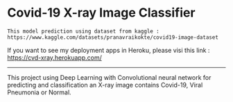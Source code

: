 # Covid-19 X-ray Image Classifier

```This model prediction using dataset from kaggle : https://www.kaggle.com/datasets/pranavraikokte/covid19-image-dataset```


If you want to see my deployment apps in Heroku, please visi this link : https://cvd-xray.herokuapp.com/


---

This project using Deep Learning  with Convolutional neural network for predicting and classification an X-ray image contains Covid-19, Viral Pneumonia or Normal.